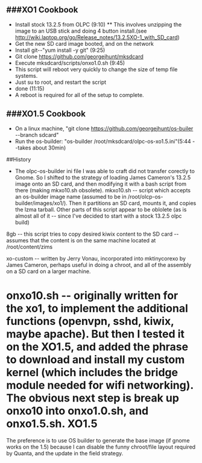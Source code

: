 ###XO1 Cookbook
------------
* Install stock 13.2.5 from OLPC (9:10)
** This involves unzipping the image to an USB stick and doing 4 button install.(see http://wiki.laptop.org/go/Release_notes/13.2.5XO-1_with_SD_card)
* Get the new SD card image booted, and on the network 
* Install git--"yum install -y git" (9:25)
* Git clone https://github.com/georgejhunt/mksdcard
* Execute mksdcard/scripts/onxo1.0.sh (9:45) 
* This script will reboot very quickly to change the size of temp file systems.
* Just su to root, and restart the script 
* done (11:15)
* A reboot is required for all of the setup to complete.

###XO1.5 Cookbook
--------------
* On a linux machine, "git clone https://github.com/georgejhunt/os-builer --branch sdcard"
* Run the os-builder: "os-builder /root/mksdcard/olpc-os-xo1.5.ini"(5:44 --takes about 30min)


##History
* The olpc-os-builder ini file I was able to craft did not transfer corectly to Gnome. So I shifted to the strategy of loading James Cameron's 13.2.5 image onto an SD card, and then modifying it with a bash script from there (making mkxo10.sh obsolete).
mkxo10.sh -- script which accepts an os-builder image name (assumed to be in /root/olcp-os-builder/images/xo1/). Then it partitions an SD card, mounts it, and copies the lzma tarball. Other parts of this script appear to be oblolete (as is almost all of it -- since I've decided to start with a stock 13.2.5 olpc build)

8gb -- this script tries to copy desired kiwix content to the SD card -- assumes that the content is on the same machine located at /root/content/zims

xo-custom -- written by Jerry Vonau, incorporated into mktinycorexo  by James Cameron, perhaps useful in doing a chroot, and all of the assembly on a SD card on a larger machine.

onxo10.sh -- originally written for the xo1, to implement the additional functions (openvpn, sshd, kiwix, maybe apache). But then I tested it on the XO1.5, and added the phrase to download and install my custom kernel (which includes the bridge module needed for wifi networking). The obvious next step is break up onxo10 into onxo1.0.sh, and onxo1.5.sh.
XO1.5
=====
The preference is to use OS builder to generate the base image (if gnome works on the 1.5) because I can disable the funny chroot/file layout required by Quanta, and the update in the field strategy.


